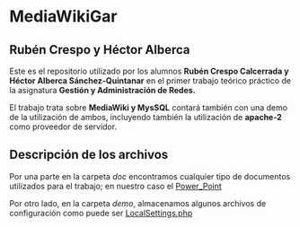 # MediaWikiGar

## Rubén Crespo y Héctor Alberca 

Este es el repositorio utilizado por los alumnos **Rubén Crespo Calcerrada y Héctor Alberca Sánchez-Quintanar** en el primer trabajo teórico práctico de la asignatura **Gestión y Administración de Redes.**

El trabajo trata sobre **MediaWiki y MysSQL** contará también con una demo de la utilización de ambos, incluyendo también la utilización 
de **apache-2** como proveedor de servidor.

## Descripción de los archivos

Por una parte en la carpeta *doc* encontramos cualquier tipo de documentos utilizados para el trabajo; en nuestro caso el [Power_Point](doc/MediaWiki_PPT.pptx) 

Por otro lado, en la carpeta *demo*, almacenamos algunos archivos de configuración como puede ser [LocalSettings.php](demo/site_config/LocalSettings.php) 